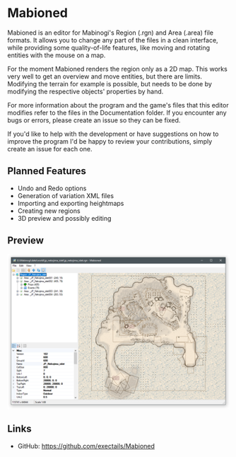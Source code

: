 Mabioned
=============================================================================

Mabioned is an editor for Mabinogi's Region (.rgn) and Area (.area) file
formats. It allows you to change any part of the files in a clean
interface, while providing some quality-of-life features, like moving
and rotating entities with the mouse on a map.

For the moment Mabioned renders the region only as a 2D map. This works
very well to get an overview and move entities, but there are limits.
Modifying the terrain for example is possible, but needs to be done
by modifying the respective objects' properties by hand.

For more information about the program and the game's files that this editor
modifies refer to the files in the Documentation folder. If you encounter
any bugs or errors, please create an issue so they can be fixed.

If you'd like to help with the development or have suggestions on how
to improve the program I'd be happy to review your contributions,
simply create an issue for each one.

Planned Features
-----------------------------------------------------------------------------

- Undo and Redo options
- Generation of variation XML files
- Importing and exporting heightmaps
- Creating new regions
- 3D preview and possibly editing

Preview
-----------------------------------------------------------------------------

![](preview.png)

Links
-----------------------------------------------------------------------------

- GitHub: https://github.com/exectails/Mabioned
